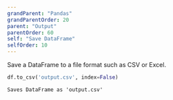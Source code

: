 ```yaml
---
grandParent: "Pandas"
grandParentOrder: 20
parent: "Output"
parentOrder: 60
self: "Save DataFrame"
selfOrder: 10
---
```


Save a DataFrame to a file format such as CSV or Excel.

```python
df.to_csv('output.csv', index=False)
```
```output
Saves DataFrame as 'output.csv'
```
